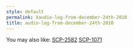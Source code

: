 ```yaml
---
style: default
permalink: Xaudio-log-from-december-24th-2010
title: audio-log-from-december-24th-2010
---
```

You may also like:
[SCP-2582](http://scp-wiki.net/scp-2582)
[SCP-1071](http://scp-wiki.net/scp-1071)